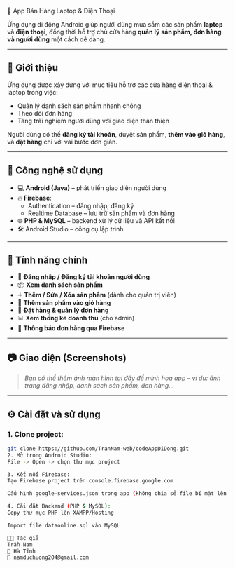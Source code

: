 🛒 App Bán Hàng Laptop & Điện Thoại

Ứng dụng di động Android giúp người dùng mua sắm các sản phẩm **laptop** và **điện thoại**, đồng thời hỗ trợ chủ cửa hàng **quản lý sản phẩm, đơn hàng và người dùng** một cách dễ dàng.

---

## 📱 Giới thiệu

Ứng dụng được xây dựng với mục tiêu hỗ trợ các cửa hàng điện thoại & laptop trong việc:
- Quản lý danh sách sản phẩm nhanh chóng
- Theo dõi đơn hàng
- Tăng trải nghiệm người dùng với giao diện thân thiện

Người dùng có thể **đăng ký tài khoản**, duyệt sản phẩm, **thêm vào giỏ hàng**, và **đặt hàng** chỉ với vài bước đơn giản.

---

## 🧰 Công nghệ sử dụng

- 💻 **Android (Java)** – phát triển giao diện người dùng
- 🔥 **Firebase**:
  - Authentication – đăng nhập, đăng ký
  - Realtime Database – lưu trữ sản phẩm và đơn hàng
- 🌐 **PHP & MySQL** – backend xử lý dữ liệu và API kết nối
- 🛠️ Android Studio – công cụ lập trình

---

## 🚀 Tính năng chính

- 👤 **Đăng nhập / Đăng ký tài khoản người dùng**
- 📦 **Xem danh sách sản phẩm**
- ➕ **Thêm / Sửa / Xóa sản phẩm** (dành cho quản trị viên)
- 🛒 **Thêm sản phẩm vào giỏ hàng**
- 🧾 **Đặt hàng & quản lý đơn hàng**
- 📊 **Xem thống kê doanh thu** (cho admin)
- 💬 **Thông báo đơn hàng qua Firebase**

---

## 📷 Giao diện (Screenshots)

> *Bạn có thể thêm ảnh màn hình tại đây để minh họa app – ví dụ: ảnh trang đăng nhập, danh sách sản phẩm, đơn hàng...*

---

## ⚙️ Cài đặt và sử dụng

### 1. Clone project:
```bash
git clone https://github.com/TranNam-web/codeAppDiDong.git
2. Mở trong Android Studio:
File -> Open -> chọn thư mục project

3. Kết nối Firebase:
Tạo Firebase project trên console.firebase.google.com

Cấu hình google-services.json trong app (không chia sẻ file bí mật lên GitHub)

4. Cài đặt Backend (PHP & MySQL):
Copy thư mục PHP lên XAMPP/Hosting

Import file dataonline.sql vào MySQL

👨‍💻 Tác giả
Trần Nam
📍 Hà Tĩnh
📧 namduchuong204@gmail.com

